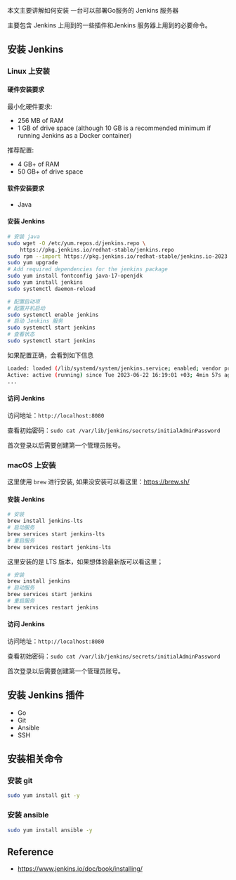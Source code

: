 
本文主要讲解如何安装 一台可以部署Go服务的 Jenkins 服务器

主要包含 Jenkins 上用到的一些插件和Jenkins 服务器上用到的必要命令。

## 安装 Jenkins

### Linux 上安装

#### 硬件安装要求

最小化硬件要求:

- 256 MB of RAM
- 1 GB of drive space (although 10 GB is a recommended minimum if running Jenkins as a Docker container)

推荐配置:

- 4 GB+ of RAM
- 50 GB+ of drive space

#### 软件安装要求

- Java

#### 安装 Jenkins

```bash
# 安装 java
sudo wget -O /etc/yum.repos.d/jenkins.repo \
    https://pkg.jenkins.io/redhat-stable/jenkins.repo
sudo rpm --import https://pkg.jenkins.io/redhat-stable/jenkins.io-2023.key
sudo yum upgrade
# Add required dependencies for the jenkins package
sudo yum install fontconfig java-17-openjdk
sudo yum install jenkins
sudo systemctl daemon-reload

# 配置启动项
# 配置开机启动
sudo systemctl enable jenkins
# 启动 Jenkins 服务
sudo systemctl start jenkins
# 查看状态
sudo systemctl start jenkins
```

如果配置正确，会看到如下信息

```bash
Loaded: loaded (/lib/systemd/system/jenkins.service; enabled; vendor preset: enabled)
Active: active (running) since Tue 2023-06-22 16:19:01 +03; 4min 57s ago
...
```

#### 访问 Jenkins

访问地址：`http://localhost:8080`

查看初始密码：`sudo cat /var/lib/jenkins/secrets/initialAdminPassword`

首次登录以后需要创建第一个管理员账号。

### macOS 上安装

这里使用 `brew` 进行安装, 如果没安装可以看这里：https://brew.sh/

#### 安装 Jenkins

```bash
# 安装
brew install jenkins-lts
# 启动服务
brew services start jenkins-lts
# 重启服务
brew services restart jenkins-lts
```

这里安装的是 LTS 版本，如果想体验最新版可以看这里；

```bash
# 安装
brew install jenkins
# 启动服务
brew services start jenkins
# 重启服务
brew services restart jenkins
```

#### 访问 Jenkins

访问地址：`http://localhost:8080`

查看初始密码：`sudo cat /var/lib/jenkins/secrets/initialAdminPassword`

首次登录以后需要创建第一个管理员账号。


## 安装 Jenkins 插件

- Go
- Git
- Ansible
- SSH

## 安装相关命令

### 安装 git

```bash
sudo yum install git -y
```


### 安装 ansible

```bash
sudo yum install ansible -y
```

## Reference

- https://www.jenkins.io/doc/book/installing/
